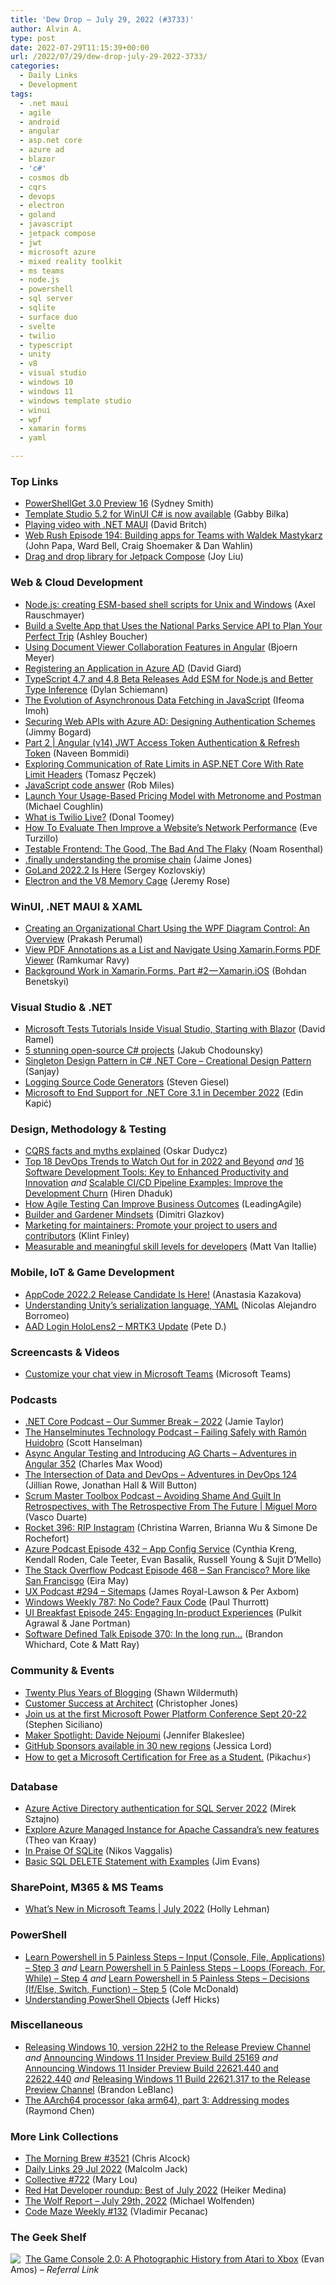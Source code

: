 ```yaml
---
title: 'Dew Drop – July 29, 2022 (#3733)'
author: Alvin A.
type: post
date: 2022-07-29T11:15:39+00:00
url: /2022/07/29/dew-drop-july-29-2022-3733/
categories:
  - Daily Links
  - Development
tags:
  - .net maui
  - agile
  - android
  - angular
  - asp.net core
  - azure ad
  - blazor
  - 'c#'
  - cosmos db
  - cqrs
  - devops
  - electron
  - goland
  - javascript
  - jetpack compose
  - jwt
  - microsoft azure
  - mixed reality toolkit
  - ms teams
  - node.js
  - powershell
  - sql server
  - sqlite
  - surface duo
  - svelte
  - twilio
  - typescript
  - unity
  - v8
  - visual studio
  - windows 10
  - windows 11
  - windows template studio
  - winui
  - wpf
  - xamarin forms
  - yaml

---
```

### <a name="top"></a>Top Links

  * <a href="https://devblogs.microsoft.com/powershell/powershellget-3-0-preview-16/" target="_blank" rel="noopener">PowerShellGet 3.0 Preview 16</a> (Sydney Smith)
  * <a href="https://github.com/microsoft/WindowsAppSDK/discussions/2795" target="_blank" rel="noopener">Template Studio 5.2 for WinUI C# is now available</a> (Gabby Bilka)
  * <a href="http://www.davidbritch.com/2022/07/playing-video-with-net-maui_28.html" target="_blank" rel="noopener">Playing video with .NET MAUI</a> (David Britch)
  * <a href="https://www.webrush.io/episodes/episode-194-building-apps-for-teams-with-waldek-mastykarz" target="_blank" rel="noopener">Web Rush Episode 194: Building apps for Teams with Waldek Mastykarz</a> (John Papa, Ward Bell, Craig Shoemaker & Dan Wahlin)
  * <a href="https://devblogs.microsoft.com/surface-duo/jetpack-compose-drag-and-drop/" target="_blank" rel="noopener">Drag and drop library for Jetpack Compose</a> (Joy Liu)



### <a name="web"></a>Web & Cloud Development

  * <a href="https://2ality.com/2022/07/nodejs-esm-shell-scripts.html" target="_blank" rel="noopener">Node.js: creating ESM-based shell scripts for Unix and Windows</a> (Axel Rauschmayer)
  * <a href="https://www.twilio.com/blog/svelte-national-parks-api" target="_blank" rel="noopener">Build a Svelte App that Uses the National Parks Service API to Plan Your Perfect Trip</a> (Ashley Boucher)
  * <a href="https://www.textcontrol.com/blog/2022/07/28/using-document-viewer-collaboration-features-in-angular/" target="_blank" rel="noopener">Using Document Viewer Collaboration Features in Angular</a> (Bjoern Meyer)
  * <a href="https://davidgiard.com/registering-an-application-in-azure-ad" target="_blank" rel="noopener">Registering an Application in Azure AD</a> (David Giard)
  * <a href="https://www.infoq.com/news/2022/07/typescript-4-7-4-8/?utm_campaign=infoq_content&utm_source=infoq&utm_medium=feed&utm_term=global" target="_blank" rel="noopener">TypeScript 4.7 and 4.8 Beta Releases Add ESM for Node.js and Better Type Inference</a> (Dylan Schiemann)
  * <a href="https://www.telerik.com/blogs/evolution-asynchronous-data-fetching-javascript" target="_blank" rel="noopener">The Evolution of Asynchronous Data Fetching in JavaScript</a> (Ifeoma Imoh)
  * <a href="https://jimmybogard.com/securing-web-apis-with-azure-ad-designing-authentication/" target="_blank" rel="noopener">Securing Web APIs with Azure AD: Designing Authentication Schemes</a> (Jimmy Bogard)
  * <a href="https://www.learmoreseekmore.com/2022/07/part-2-angular-v14-jwt-access-token-and-refresh-token.html" target="_blank" rel="noopener">Part 2 | Angular (v14) JWT Access Token Authentication & Refresh Token</a> (Naveen Bommidi)
  * <a href="http://www.tpeczek.com/2022/07/exploring-communication-of-rate-limits.html" target="_blank" rel="noopener">Exploring Communication of Rate Limits in ASP.NET Core With Rate Limit Headers</a> (Tomasz Pęczek)
  * <a href="https://www.robmiles.com/journal/2022/7/27/javascript-code-answer" target="_blank" rel="noopener">JavaScript code answer</a> (Rob Miles)
  * <a href="https://blog.postman.com/usage-based-pricing-model-metronome-postman/" target="_blank" rel="noopener">Launch Your Usage-Based Pricing Model with Metronome and Postman</a> (Michael Coughlin)
  * <a href="https://www.twilio.com/blog/what-is-twilio-live" target="_blank" rel="noopener">What is Twilio Live?</a> (Donal Toomey)
  * <a href="https://www.telerik.com/blogs/how-to-evaluate-improve-website-performance" target="_blank" rel="noopener">How To Evaluate Then Improve a Website’s Network Performance</a> (Eve Turzillo)
  * <a href="https://smashingmagazine.com/2022/07/testable-frontend-architecture/" target="_blank" rel="noopener">Testable Frontend: The Good, The Bad And The Flaky</a> (Noam Rosenthal)
  * <a href="https://rimdev.io/finally-understanding-the-promise-chain/" target="_blank" rel="noopener">.finally understanding the promise chain</a> (Jaime Jones)
  * <a href="https://blog.jetbrains.com/go/2022/07/28/goland-2022-2-is-here/" target="_blank" rel="noopener">GoLand 2022.2 Is Here</a> (Sergey Kozlovskiy)
  * <a href="https://electronjs.org/blog/v8-memory-cage" target="_blank" rel="noopener">Electron and the V8 Memory Cage</a> (Jeremy Rose)



### <a name="silverlight"></a>WinUI, .NET MAUI & XAML

  * <a href="https://www.syncfusion.com/blogs/post/creating-an-organizational-chart-using-the-wpf-diagram-control-an-overview.aspx" target="_blank" rel="noopener">Creating an Organizational Chart Using the WPF Diagram Control: An Overview</a> (Prakash Perumal)
  * <a href="https://www.syncfusion.com/blogs/post/view-pdf-annotations-as-a-list-and-navigate-using-xamarin-forms-pdf-viewer.aspx" target="_blank" rel="noopener">View PDF Annotations as a List and Navigate Using Xamarin.Forms PDF Viewer</a> (Ramkumar Ravy)
  * <a href="https://medium.com/nerd-for-tech/background-work-in-xamarin-forms-part-2-xamarin-ios-ff22037a7b60?source=rss-d6cd855316de------2" target="_blank" rel="noopener">Background Work in Xamarin.Forms. Part #2 — Xamarin.iOS</a> (Bohdan Benetskyi)



### <a name="dotnet"></a>Visual Studio & .NET

  * <a href="https://visualstudiomagazine.com/articles/2022/07/28/vs-tutorials.aspx" target="_blank" rel="noopener">Microsoft Tests Tutorials Inside Visual Studio, Starting with Blazor</a> (David Ramel)
  * <a href="https://jakubgarfield.medium.com/5-stunning-open-source-c-projects-12951aa0952d?source=rss-1c7c2d4e77f7------2" target="_blank" rel="noopener">5 stunning open-source C# projects</a> (Jakub Chodounsky)
  * <a href="https://procodeguide.com/design/singleton-design-pattern-in-csharp/" target="_blank" rel="noopener">Singleton Design Pattern in C# .NET Core – Creational Design Pattern</a> (Sanjay)
  * <a href="https://steven-giesel.com/blogPost/48697958-4aee-474a-8920-e266d1d7b8fa" target="_blank" rel="noopener">Logging Source Code Generators</a> (Steven Giesel)
  * <a href="https://www.infoq.com/news/2022/07/microsoft-dotnet/?utm_campaign=infoq_content&utm_source=infoq&utm_medium=feed&utm_term=global" target="_blank" rel="noopener">Microsoft to End Support for .NET Core 3.1 in December 2022</a> (Edin Kapić)



### <a name="design"></a>Design, Methodology & Testing

  * <a href="https://event-driven.io/en/cqrs_facts_and_myths_explained/" target="_blank" rel="noopener">CQRS facts and myths explained</a> (Oskar Dudycz)
  * <a href="https://www.simform.com/blog/devops-trends/" target="_blank" rel="noopener">Top 18 DevOps Trends to Watch Out for in 2022 and Beyond</a> _and_ <a href="https://www.simform.com/blog/software-development-tools/" target="_blank" rel="noopener">16 Software Development Tools: Key to Enhanced Productivity and Innovation</a> _and_ <a href="https://www.simform.com/blog/scalable-ci-cd-pipeline-examples/" target="_blank" rel="noopener">Scalable CI/CD Pipeline Examples: Improve the Development Churn</a> (Hiren Dhaduk)
  * <a href="https://www.leadingagile.com/2022/07/how-agile-testing-can-improve-business-outcomes/?utm_source=How%20Agile%20Testing%20Can%20Improve%20Business%20Outcomes&utm_medium=RSS&utm_campaign=RSS%20Reader" target="_blank" rel="noopener">How Agile Testing Can Improve Business Outcomes</a> (LeadingAgile)
  * <a href="https://glazkov.com/2022/07/28/builder-and-gardener-mindsets/" target="_blank" rel="noopener">Builder and Gardener Mindsets</a> (Dimitri Glazkov)
  * <a href="https://github.blog/2022-07-28-marketing-for-maintainers-how-to-promote-your-project-to-both-users-and-contributors/" target="_blank" rel="noopener">Marketing for maintainers: Promote your project to users and contributors</a> (Klint Finley)
  * <a href="https://stackoverflow.blog/2022/07/28/measurable-and-meaningful-skill-levels-for-developers/" target="_blank" rel="noopener">Measurable and meaningful skill levels for developers</a> (Matt Van Itallie)



### <a name="mobile"></a>Mobile, IoT & Game Development

  * <a href="https://blog.jetbrains.com/appcode/2022/07/appcode-2022-2-release-candidate-is-here/" target="_blank" rel="noopener">AppCode 2022.2 Release Candidate Is Here!</a> (Anastasia Kazakova)
  * <a href="https://blog.unity.com/technology/understanding-unitys-serialization-language-yaml" target="_blank" rel="noopener">Understanding Unity’s serialization language, YAML</a> (Nicolas Alejandro Borromeo)
  * <a href="https://peted.azurewebsites.net/aad-login-hololens2-mrtk3-update/" target="_blank" rel="noopener">AAD Login HoloLens2 – MRTK3 Update</a> (Pete D.)



### <a name="videos"></a>Screencasts & Videos

  * <a href="http://www.youtube.com/watch?v=Vwg3hNjK6yQ" target="_blank" rel="noopener">Customize your chat view in Microsoft Teams</a> (Microsoft Teams)



### <a name="podcasts"></a>Podcasts

  * <a href="https://dotnetcore.show/our-summer-break-2022/" target="_blank" rel="noopener">.NET Core Podcast &#8211; Our Summer Break &#8211; 2022</a> (Jamie Taylor)
  * <a href="https://www.hanselminutes.com/851/failing-safely-with-ramn-huidobro" target="_blank" rel="noopener">The Hanselminutes Technology Podcast &#8211; Failing Safely with Ramón Huidobro</a> (Scott Hanselman)
  * <a href="https://topenddevs.com/podcasts/adventures-in-angular/episodes/async-angular-testing-and-introducing-ag-charts-aia-352" target="_blank" rel="noopener">Async Angular Testing and Introducing AG Charts &#8211; Adventures in Angular 352</a> (Charles Max Wood)
  * <a href="https://topenddevs.com/podcasts/adventures-in-devops/episodes/4054" target="_blank" rel="noopener">The Intersection of Data and DevOps &#8211; Adventures in DevOps 124</a> (Jillian Rowe, Jonathan Hall & Will Button)
  * <a href="https://scrummastertoolbox.libsyn.com/leading-change-in-an-organization-without-mentioning-scrum-miguel-moro-0" target="_blank" rel="noopener">Scrum Master Toolbox Podcast &#8211; Avoiding Shame And Guilt In Retrospectives, with The Retrospective From The Future | Miguel Moro</a> (Vasco Duarte)
  * <a href="http://relay.fm/rocket/396" target="_blank" rel="noopener">Rocket 396: RIP Instagram</a> (Christina Warren, Brianna Wu & Simone De Rochefort)
  * <a href="http://azpodcast.azurewebsites.net/post/Episode-432-App-Config-Service" target="_blank" rel="noopener">Azure Podcast Episode 432 &#8211; App Config Service</a> (Cynthia Kreng, Kendall Roden, Cale Teeter, Evan Basalik, Russell Young & Sujit D&#8217;Mello)
  * <a href="https://stackoverflow.blog/2022/07/29/san-francisco-more-like-san-francisgo-ep-468/" target="_blank" rel="noopener">The Stack Overflow Podcast Episode 468 &#8211; San Francisco? More like San Francisgo</a> (Eira May)
  * <a href="https://uxpodcast.com/294-sitemaps/" target="_blank" rel="noopener">UX Podcast #294 &#8211; Sitemaps</a> (James Royal-Lawson & Per Axbom)
  * <a href="https://www.thurrott.com/podcasts/windows-weekly/270502/windows-weekly-787-no-code-faux-code" target="_blank" rel="noopener">Windows Weekly 787: No Code? Faux Code</a> (Paul Thurrott)
  * <a href="https://uibreakfast.com/245-engaging-in-product-experiences-with-pulkit-agrawal" target="_blank" rel="noopener">UI Breakfast Episode 245: Engaging In-product Experiences</a> (Pulkit Agrawal & Jane Portman)
  * <a href="https://www.softwaredefinedtalk.com/370" target="_blank" rel="noopener">Software Defined Talk Episode 370: In the long run…</a> (Brandon Whichard, Cote & Matt Ray)



### <a name="events"></a>Community & Events

  * <a href="https://wildermuth.com/2022/07/28/twenty-years-of-blogging/" target="_blank" rel="noopener">Twenty Plus Years of Blogging</a> (Shawn Wildermuth)
  * <a href="https://www.architect.io/blog/2022-07-28/customer-success-at-architect/" target="_blank" rel="noopener">Customer Success at Architect</a> (Christopher Jones)
  * <a href="https://powerautomate.microsoft.com/en-us/blog/join-us-at-the-first-microsoft-power-platform-conference-sept-20-22/" target="_blank" rel="noopener">Join us at the first Microsoft Power Platform Conference Sept 20-22</a> (Stephen Siciliano)
  * <a href="https://makezine.com/2022/07/28/maker-spotlight-davide-nejoumi/" target="_blank" rel="noopener">Maker Spotlight: Davide Nejoumi</a> (Jennifer Blakeslee)
  * <a href="https://github.blog/2022-07-28-github-sponsors-available-in-30-new-regions-2/" target="_blank" rel="noopener">GitHub Sponsors available in 30 new regions</a> (Jessica Lord)
  * <a href="https://dev.to/azure/how-to-get-a-microsoft-certification-for-free-as-a-student-mm2" target="_blank" rel="noopener">How to get a Microsoft Certification for Free as a Student.</a> (Pikachu⚡)



### <a name="sql"></a>Database

  * <a href="https://cloudblogs.microsoft.com/sqlserver/2022/07/28/azure-active-directory-authentication-for-sql-server-2022/" target="_blank" rel="noopener">Azure Active Directory authentication for SQL Server 2022</a> (Mirek Sztajno)
  * <a href="https://devblogs.microsoft.com/cosmosdb/explore-azure-managed-instance-for-apache-cassandras-new-features/" target="_blank" rel="noopener">Explore Azure Managed Instance for Apache Cassandra’s new features</a> (Theo van Kraay)
  * <a href="http://www.i-programmer.info/news/84-database/15609-in-praise-of-sqlite.html" target="_blank" rel="noopener">In Praise Of SQLite</a> (Nikos Vaggalis)
  * <a href="https://www.mssqltips.com/sqlservertip/7335/sql-delete-statement-examples-coding-best-practices/" target="_blank" rel="noopener">Basic SQL DELETE Statement with Examples</a> (Jim Evans)



### <a name="sp"></a>SharePoint, M365 & MS Teams

  * <a href="https://techcommunity.microsoft.com/t5/microsoft-teams-blog/what-s-new-in-microsoft-teams-july-2022/ba-p/3583944" target="_blank" rel="noopener">What’s New in Microsoft Teams | July 2022</a> (Holly Lehman)



### <a name="ps"></a>PowerShell

  * <a href="https://powershell.org/2022/07/learn-powershell-in-5-painless-steps-input-console-file-applications-step-3/" target="_blank" rel="noopener">Learn Powershell in 5 Painless Steps – Input (Console, File, Applications) – Step 3</a> _and_ <a href="https://powershell.org/2022/07/learn-powershell-in-5-painless-steps-loops-foreach-for-while-step-4/" target="_blank" rel="noopener">Learn Powershell in 5 Painless Steps – Loops (Foreach, For, While) – Step 4</a> _and_ <a href="https://powershell.org/2022/07/learn-powershell-in-5-painless-steps-decisions-if-else-switch-function-step-5/" target="_blank" rel="noopener">Learn Powershell in 5 Painless Steps – Decisions (If/Else, Switch, Function) – Step 5</a> (Cole McDonald)
  * <a href="https://petri.com/powershell-objects/" target="_blank" rel="noopener">Understanding PowerShell Objects</a> (Jeff Hicks)



### <a name="misc"></a>Miscellaneous

  * <a href="https://blogs.windows.com/windows-insider/2022/07/28/releasing-windows-10-version-22h2-to-the-release-preview-channel/" target="_blank" rel="noopener">Releasing Windows 10, version 22H2 to the Release Preview Channel</a> _and_ <a href="https://blogs.windows.com/windows-insider/2022/07/28/announcing-windows-11-insider-preview-build-25169/" target="_blank" rel="noopener">Announcing Windows 11 Insider Preview Build 25169</a> _and_ <a href="https://blogs.windows.com/windows-insider/2022/07/28/announcing-windows-11-insider-preview-build-22621-440-and-22622-440/" target="_blank" rel="noopener">Announcing Windows 11 Insider Preview Build 22621.440 and 22622.440</a> _and_ <a href="https://blogs.windows.com/windows-insider/2022/07/28/releasing-windows-11-build-22621-317-to-the-release-preview-channel/" target="_blank" rel="noopener">Releasing Windows 11 Build 22621.317 to the Release Preview Channel</a> (Brandon LeBlanc)
  * <a href="https://devblogs.microsoft.com/oldnewthing/20220728-00/?p=106912" target="_blank" rel="noopener">The AArch64 processor (aka arm64), part 3: Addressing modes</a> (Raymond Chen)



### <a name="links"></a>More Link Collections

  * <a href="https://blog.cwa.me.uk/2022/07/29/the-morning-brew-3521/" target="_blank" rel="noopener">The Morning Brew #3521</a> (Chris Alcock)
  * <a href="http://inquisitorjax.blogspot.com/2022/07/daily-links-29-jul-2022.html" target="_blank" rel="noopener">Daily Links 29 Jul 2022</a> (Malcolm Jack)
  * <a href="https://tympanus.net/codrops/collective/collective-722/" target="_blank" rel="noopener">Collective #722</a> (Mary Lou)
  * <a href="https://developers.redhat.com/articles/2022/07/29/red-hat-developer-roundup-best-july-2022" target="_blank" rel="noopener">Red Hat Developer roundup: Best of July 2022</a> (Heiker Medina)
  * <a href="https://michael-wolfenden.github.io/2022/07/29/july-29th-2022/" target="_blank" rel="noopener">The Wolf Report &#8211; July 29th, 2022</a> (Michael Wolfenden)
  * <a href="https://code-maze.com/code-maze-weekly-132/" target="_blank" rel="noopener">Code Maze Weekly #132</a> (Vladimir Pecanac)



### <a name="shelf"></a>The Geek Shelf

<a href="https://www.amazon.com/dp/1718500602/?tag=amavin-20" target="_blank" rel="noopener"><img decoding="async" align="left" style="margin: 0px 4px 0px 0px; border: 0px currentcolor; border-image: none; float: left; display: inline; background-image: none;" src="https://m.media-amazon.com/images/I/41VVkEV0vPL._SS135_.jpg" border="0" /></a>&nbsp;<a href="https://www.amazon.com/dp/1718500602/?tag=amavin-20" target="_blank" rel="noopener">The Game Console 2.0: A Photographic History from Atari to Xbox</a> (Evan Amos) _&#8211; Referral Link_